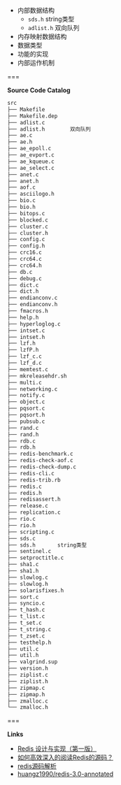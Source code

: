 * 内部数据结构
    * `sds.h`  string类型
    * `adlist.h`  双向队列
* 内存映射数据结构
* 数据类型
* 功能的实现
* 内部运作机制

===

**Source Code Catalog**

```md
src
├── Makefile
├── Makefile.dep
├── adlist.c
├── adlist.h        双向队列
├── ae.c
├── ae.h
├── ae_epoll.c
├── ae_evport.c
├── ae_kqueue.c
├── ae_select.c
├── anet.c
├── anet.h
├── aof.c
├── asciilogo.h
├── bio.c
├── bio.h
├── bitops.c
├── blocked.c
├── cluster.c
├── cluster.h
├── config.c
├── config.h
├── crc16.c
├── crc64.c
├── crc64.h
├── db.c
├── debug.c
├── dict.c
├── dict.h
├── endianconv.c
├── endianconv.h
├── fmacros.h
├── help.h
├── hyperloglog.c
├── intset.c
├── intset.h
├── lzf.h
├── lzfP.h
├── lzf_c.c
├── lzf_d.c
├── memtest.c
├── mkreleasehdr.sh
├── multi.c
├── networking.c
├── notify.c
├── object.c
├── pqsort.c
├── pqsort.h
├── pubsub.c
├── rand.c
├── rand.h
├── rdb.c
├── rdb.h
├── redis-benchmark.c
├── redis-check-aof.c
├── redis-check-dump.c
├── redis-cli.c
├── redis-trib.rb
├── redis.c
├── redis.h
├── redisassert.h
├── release.c
├── replication.c
├── rio.c
├── rio.h
├── scripting.c
├── sds.c
├── sds.h       string类型
├── sentinel.c
├── setproctitle.c
├── sha1.c
├── sha1.h
├── slowlog.c
├── slowlog.h
├── solarisfixes.h
├── sort.c
├── syncio.c
├── t_hash.c
├── t_list.c
├── t_set.c
├── t_string.c
├── t_zset.c
├── testhelp.h
├── util.c
├── util.h
├── valgrind.sup
├── version.h
├── ziplist.c
├── ziplist.h
├── zipmap.c
├── zipmap.h
├── zmalloc.c
└── zmalloc.h
```

===

**Links**

* [Redis 设计与实现（第一版）](https://redisbook.readthedocs.io/en/latest/index.html)
* [如何高效深入的阅读Redis的源码？](https://www.zhihu.com/question/28677076)
* [redis源码解析](https://redissrc.readthedocs.io/en/latest/)
* [huangz1990/redis-3.0-annotated](https://github.com/huangz1990/redis-3.0-annotated)
